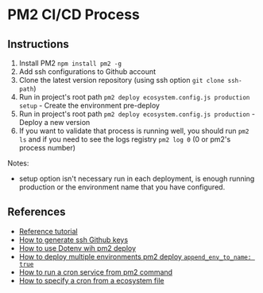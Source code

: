 # PM2 CI/CD Process

## Instructions

1. Install PM2 `npm install pm2 -g`
2. Add ssh configurations to Github account
2. Clone the latest version repository (using ssh option `git clone ssh-path`)
3. Run in project's root path `pm2 deploy ecosystem.config.js production setup` - Create the environment pre-deploy
4. Run in project's root path `pm2 deploy ecosystem.config.js production` - Deploy a new version
5. If you want to validate that process is running well, you should run `pm2 ls` and if you need to see the logs registry `pm2 log 0` (0 or pm2's process number)

Notes:

- setup option isn't necessary run in each deployment, is enough running production or the environment name that you have configured.

## References

- [Reference tutorial](https://www.t410.me/article/how-to-ci-cd-for-node-project-pm2)
- [How to generate ssh Github keys](https://www.youtube.com/watch?v=EoLrCX1VVog)
- [How to use Dotenv wih pm2 deploy](https://davidcosta.com.br/en/how-to-use-pm2-for-deploy-nodejs-applications/)
- [How to deploy multiple environments pm2 deploy `append_env_to_name: true`](https://stackoverflow.com/a/54953226/4527467)
- [How to run a cron service from pm2 command](https://stackoverflow.com/a/42543433/4527467)
- [How to specify a cron from a ecosystem file](https://stackoverflow.com/a/54455715/4527467)